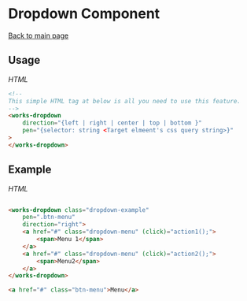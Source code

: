 # Dropdown Component
 
[Back to main page](../../README.md)

## Usage

*HTML*

```html
<!--
This simple HTML tag at below is all you need to use this feature.
-->
<works-dropdown
    direction="{left | right | center | top | bottom }"
    pen="{selector: string <Target elmeent's css query string>}"
>
</works-dropdown>
```

## Example

*HTML*

```html

<works-dropdown class="dropdown-example" 
    pen=".btn-menu" 
    direction="right">
    <a href="#" class="dropdown-menu" (click)="action1();">
        <span>Menu 1</span>
    </a>
    <a href="#" class="dropdown-menu" (click)="action2();">
        <span>Menu2</span>
    </a>
</works-dropdown>

<a href="#" class="btn-menu">Menu</a>
```
